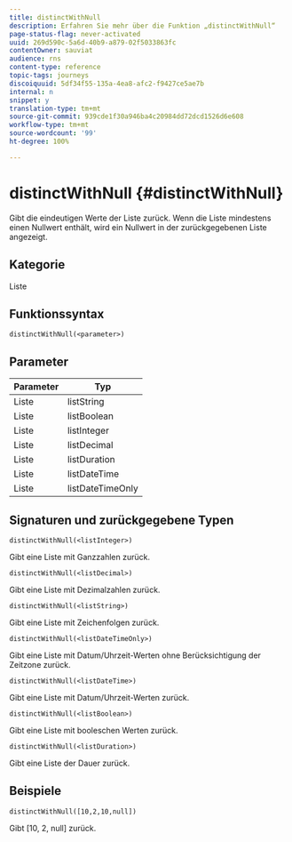 ```yaml
---
title: distinctWithNull
description: Erfahren Sie mehr über die Funktion „distinctWithNull“
page-status-flag: never-activated
uuid: 269d590c-5a6d-40b9-a879-02f5033863fc
contentOwner: sauviat
audience: rns
content-type: reference
topic-tags: journeys
discoiquuid: 5df34f55-135a-4ea8-afc2-f9427ce5ae7b
internal: n
snippet: y
translation-type: tm+mt
source-git-commit: 939cde1f30a946ba4c20984dd72dcd1526d6e608
workflow-type: tm+mt
source-wordcount: '99'
ht-degree: 100%

---
```



# distinctWithNull {#distinctWithNull}

Gibt die eindeutigen Werte der Liste zurück. Wenn die Liste mindestens einen Nullwert enthält, wird ein Nullwert in der zurückgegebenen Liste angezeigt.

## Kategorie

Liste

## Funktionssyntax

`distinctWithNull(<parameter>)`

## Parameter

| Parameter | Typ |
|-----------|------------------|
| Liste | listString |
| Liste | listBoolean |
| Liste | listInteger |
| Liste | listDecimal |
| Liste | listDuration |
| Liste | listDateTime |
| Liste | listDateTimeOnly |

## Signaturen und zurückgegebene Typen

`distinctWithNull(<listInteger>)`

Gibt eine Liste mit Ganzzahlen zurück.

`distinctWithNull(<listDecimal>)`

Gibt eine Liste mit Dezimalzahlen zurück.

`distinctWithNull(<listString>)`

Gibt eine Liste mit Zeichenfolgen zurück.

`distinctWithNull(<listDateTimeOnly>)`

Gibt eine Liste mit Datum/Uhrzeit-Werten ohne Berücksichtigung der Zeitzone zurück.

`distinctWithNull(<listDateTime>)`

Gibt eine Liste mit Datum/Uhrzeit-Werten zurück.

`distinctWithNull(<listBoolean>)`

Gibt eine Liste mit booleschen Werten zurück.

`distinctWithNull(<listDuration>)`

Gibt eine Liste der Dauer zurück.

## Beispiele

`distinctWithNull([10,2,10,null])`

Gibt [10, 2, null] zurück.
